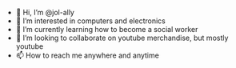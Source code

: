 - 👋 Hi, I’m @jol-ally
- 👀 I’m interested in computers and electronics
- 🌱 I’m currently learning how to become a social worker
- 💞️ I’m looking to collaborate on youtube merchandise, but mostly youtube
- 📫 How to reach me anywhere and anytime

<!---
jol-ally/jol-ally is a ✨ special ✨ repository because its `README.md` (this file) appears on your GitHub profile.
You can click the Preview link to take a look at your changes.
--->
